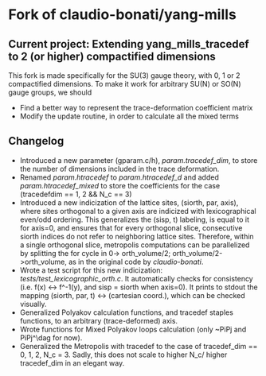 # Fork of claudio-bonati/yang-mills
## Current project: Extending yang\_mills\_tracedef to 2 (or higher) compactified dimensions

This fork is made specifically for the SU(3) gauge theory, with 0, 1 or 2 compactified dimensions.
To make it work for arbitrary SU(N) or SO(N) gauge groups, we should
- Find a better way to represent the trace-deformation coefficient matrix
- Modify the update routine, in order to calculate all the mixed terms

## Changelog

- Introduced a new parameter (gparam.c/h), *param.tracedef\_dim*, to store the number of dimensions included in the trace deformation.
- Renamed *param.htracedef* to *param.htracedef_d* and added *param.htracedef_mixed* to store the coefficients for the case (tracedefdim == 1, 2 && N\_c == 3)
- Introduced a new indicization of the lattice sites, (siorth, par, axis), where sites orthogonal to a given axis are indicized with lexicographical even/odd ordering. This generalizes the (sisp, t) labeling, is equal to it for axis=0, and ensures that for every orthogonal slice, consecutive siorth indices do not refer to neighboring lattice sites. Therefore, within a single orthogonal slice, metropolis computations can be parallelized by splitting the for cycle in 0-\> orth\_volume/2; orth\_volume/2-\>orth\_volume, as in the original code by _claudio-bonati_.
- Wrote a test script for this new indicization: _tests/test\_lexicographic\_orth.c_. It automatically checks for consistency (i.e. f(x) <-> f^-1(y), and sisp = siorth when axis=0). It prints to stdout the mapping (siorth, par, t) <-> (cartesian coord.), which can be checked visually.
- Generalized Polyakov calculation functions, and tracedef staples functions, to an arbitrary (trace-deformed) axis.
- Wrote functions for Mixed Polyakov loops calculation (only ~PiPj and PiPj^\dag for now).
- Generalized the Metropolis with tracedef to the case of tracedef\_dim == 0, 1, 2, N\_c = 3.  Sadly, this does not scale to higher N\_c/ higher tracedef\_dim in an elegant way.


